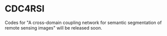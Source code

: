 # CDC4RSI
Codes for "A cross-domain coupling network for semantic segmentation of remote sensing images" will be released soon.
